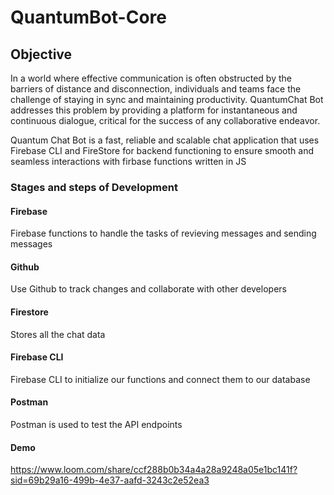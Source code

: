 # QuantumBot-Core 

## Objective 

In a world where effective communication is often obstructed by the barriers of distance and disconnection, individuals and teams face 
the challenge of staying in sync and maintaining productivity. QuantumChat Bot addresses this problem by providing a platform for instantaneous 
and continuous dialogue, critical for the success of any collaborative endeavor.

Quantum Chat Bot is a fast, reliable and scalable chat application that uses Firebase CLI and FireStore for backend functioning to ensure
smooth and seamless interactions with firbase functions written in JS

### Stages and steps of Development 

#### Firebase
Firebase functions to handle the tasks of revieving messages and sending messages

#### Github
Use Github to track changes and collaborate with other developers

#### Firestore
Stores all the chat data

#### Firebase CLI
Firebase CLI to initialize our functions and connect them to our database

#### Postman
Postman is used to test the API endpoints


#### Demo 
https://www.loom.com/share/ccf288b0b34a4a28a9248a05e1bc141f?sid=69b29a16-499b-4e37-aafd-3243c2e52ea3
